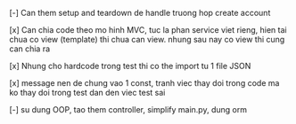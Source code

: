 [-] Can them setup and teardown de handle truong hop create account

[x] Can chia code theo mo hinh MVC, tuc la phan service viet rieng, hien tai chua co view (template) thi chua can view. nhung sau nay co view thi cung can chia ra

[x] Nhung cho hardcode trong test thi co the import tu 1 file JSON

[x] message nen de chung vao 1 const, tranh viec thay doi trong code ma ko 
thay doi trong test dan den viec test sai

[-] su dung OOP, tao them controller, simplify main.py, dung orm